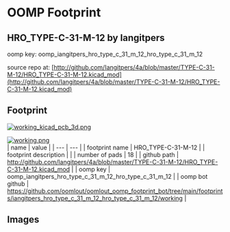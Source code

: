 # OOMP Footprint  
## HRO_TYPE-C-31-M-12  by Iangitpers  
  
oomp key: oomp_iangitpers_hro_type_c_31_m_12_hro_type_c_31_m_12  
  
source repo at: [http://github.com/Iangitpers/4a/blob/master/TYPE-C-31-M-12/HRO_TYPE-C-31-M-12.kicad_mod](http://github.com/Iangitpers/4a/blob/master/TYPE-C-31-M-12/HRO_TYPE-C-31-M-12.kicad_mod)  
## Footprint  
  
[![working_kicad_pcb_3d.png](working_kicad_pcb_3d_600.png)](working_kicad_pcb_3d.png)  
  
[![working.png](working_600.png)](working.png)  
| name | value | 
| --- | --- | 
| footprint name | HRO_TYPE-C-31-M-12 | 
| footprint description |  | 
| number of pads | 18 | 
| github path | http://github.com/Iangitpers/4a/blob/master/TYPE-C-31-M-12/HRO_TYPE-C-31-M-12.kicad_mod | 
| oomp key | oomp_iangitpers_hro_type_c_31_m_12_hro_type_c_31_m_12 | 
| oomp bot github | https://github.com/oomlout/oomlout_oomp_footprint_bot/tree/main/footprints/iangitpers_hro_type_c_31_m_12_hro_type_c_31_m_12/working | 
## Images  
